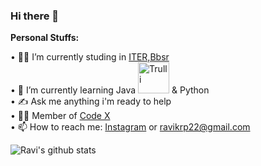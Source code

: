 ### Hi there 👋
<b>Personal Stuffs:</b>  

• 👨‍🎓 I’m currently studing in [ITER,Bbsr](https://www.soa.ac.in/iter)  
• 🌱 I’m currently learning Java <img src="https://hotforsecurity.bitdefender.com/wp-content/uploads/2013/02/java-logo.png" alt="Trulli" width="50" height="50"> & Python  
• ✍ Ask me anything i'm ready to help  
• 👨‍💻 Member of [Code X](https://github.com/codexiter)  
• 📫 How to reach me: [Instagram](https://www.instagram.com/__Raviruler__/) or ravikrp22@gmail.com

![Ravi's github stats](https://github-readme-stats.vercel.app/api?username=Raviruler&show_icons=true&hide_border=true)
